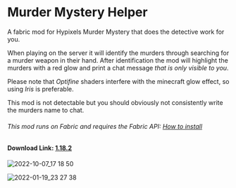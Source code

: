 # Murder Mystery Helper

A fabric mod for Hypixels Murder Mystery that does the detective work for you.

When playing on the server it will identify the murders through searching for a murder weapon in their hand.
After identification the mod will highlight the murders with a red glow and print a chat message *that is only visible to you*.

Please note that *Optifine* shaders interfere with the minecraft glow effect, so using *Iris* is preferable.

This mod is not detectable but you should obviously not consistently write the murders name to chat.

###### This mod runs on Fabric and requires the Fabric API: [How to install](https://fabricmc.net/ "How to install")

#### Download Link: **[1.18.2](https://github.com/thatDudo/Murder-Mystery-Helper/releases/download/1.0.8%2B1.18.2/murdermysteryhelper-fabric-mc1.18.2-1.0.8.jar)**

![2022-10-07_17 18 50](https://user-images.githubusercontent.com/58403773/194589741-3c1c5ef9-48ab-46cc-883d-c87633fcf854.png)

![2022-01-19_23 27 38](https://user-images.githubusercontent.com/58403773/150229000-fcfc6135-ca5f-417d-a4d2-a2535b1d95ef.png)

